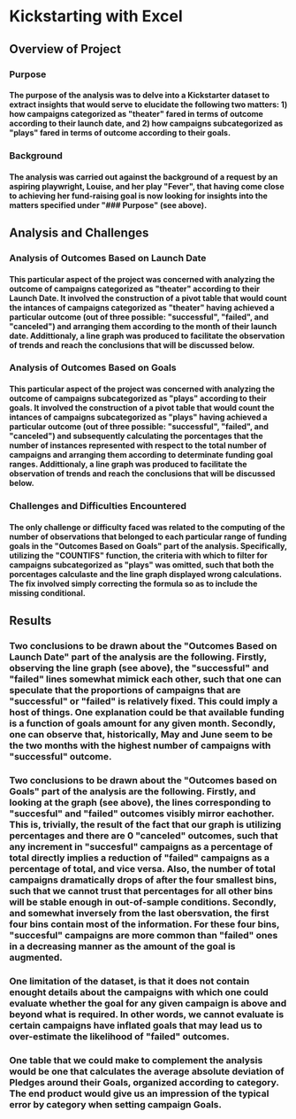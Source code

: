 # Kickstarting with Excel

## Overview of Project

### Purpose

#### The purpose of the analysis was to delve into a Kickstarter dataset to extract insights that would serve to elucidate the following two matters: 1) how campaigns categorized as "theater" fared in terms of outcome according to their launch date, and 2) how campaigns subcategorized as "plays" fared in terms of outcome according to their goals. 

### Background

#### The analysis was carried out against the background of a request by an aspiring playwright, Louise, and her play "Fever", that having come close to achieving her fund-raising goal is now looking for insights into the matters specified under "### Purpose" (see above).

## Analysis and Challenges

### Analysis of Outcomes Based on Launch Date

#### This particular aspect of the project was concerned with analyzing the outcome of campaigns categorized as "theater" according to their Launch Date. It involved the construction of a pivot table that would count the intances of campaigns categorized as "theater" having achieved a particular outcome (out of three possible: "successful", "failed", and "canceled") and arranging them according to the month of their launch date. Addittionaly, a line graph was produced to facilitate the observation of trends and reach the conclusions that will be discussed below.

### Analysis of Outcomes Based on Goals

#### This particular aspect of the project was concerned with analyzing the outcome of campaigns subcategorized as "plays" according to their goals. It involved the construction of a pivot table that would count the intances of campaigns subcategorized as "plays" having achieved a particular outcome (out of three possible: "successful", "failed", and "canceled") and subsequently calculating the porcentages that the number of instances represented with respect to the total number of campaigns and arranging them according to determinate funding goal ranges. Addittionaly, a line graph was produced to facilitate the observation of trends and reach the conclusions that will be discussed below.

### Challenges and Difficulties Encountered

#### The only challenge or difficulty faced was related to the computing of the number of observations that belonged to each particular range of funding goals in the "Outcomes Based on Goals" part of the analysis. Specifically, utilizing the "COUNTIFS" function, the criteria with which to filter for campaigns subcategorized as "plays" was omitted, such that both the porcentages calculaste and the line graph displayed wrong calculations. The fix involved simply correcting the formula so as to include the missing conditional.

## Results

### Two conclusions to be drawn about the "Outcomes Based on Launch Date" part of the analysis are the following. Firstly, observing the line graph (see above), the "successful" and "failed" lines somewhat mimick each other, such that one can speculate that the proportions of campaigns that are "successful" or "failed" is relatively fixed. This could imply a host of things. One explanation could be that available funding is a function of goals amount for any given month. Secondly, one can observe that, historically, May and June seem to be the two months with the highest number of campaigns with "successful" outcome.

### Two conclusions to be drawn about the "Outcomes based on Goals" part of the analysis are the following. Firstly, and looking at the graph (see above), the lines corresponding to "succesful" and "failed" outcomes visibly mirror eachother. This is, trivially, the result of the fact that our graph is utilizing percentages and there are 0 "canceled" outcomes, such that any increment in "succesful" campaigns as a percentage of total directly implies a reduction of "failed" campaigns as a percentage of total, and vice versa. Also, the number of total campaigns dramatically drops of after the four smallest bins, such that we cannot trust that percentages for all other bins will be stable enough in out-of-sample conditions. Secondly, and somewhat inversely from the last obersvation, the first four bins contain most of the information. For these four bins, "succesful" campaigns are more common than "failed" ones in a decreasing manner as the amount of the goal is augmented.

### One limitation of the dataset, is that it does not contain enought details about the campaigns with which one could evaluate whether the goal for any given campaign is above and beyond what is required. In other words, we cannot evaluate is certain campaigns have inflated goals that may lead us to over-estimate the likelihood of "failed" outcomes.

### One table that we could make to complement the analysis would be one that calculates the average absolute deviation of Pledges around their Goals, organized according to category. The end product would give us an impression of the typical error by category when setting campaign Goals.
